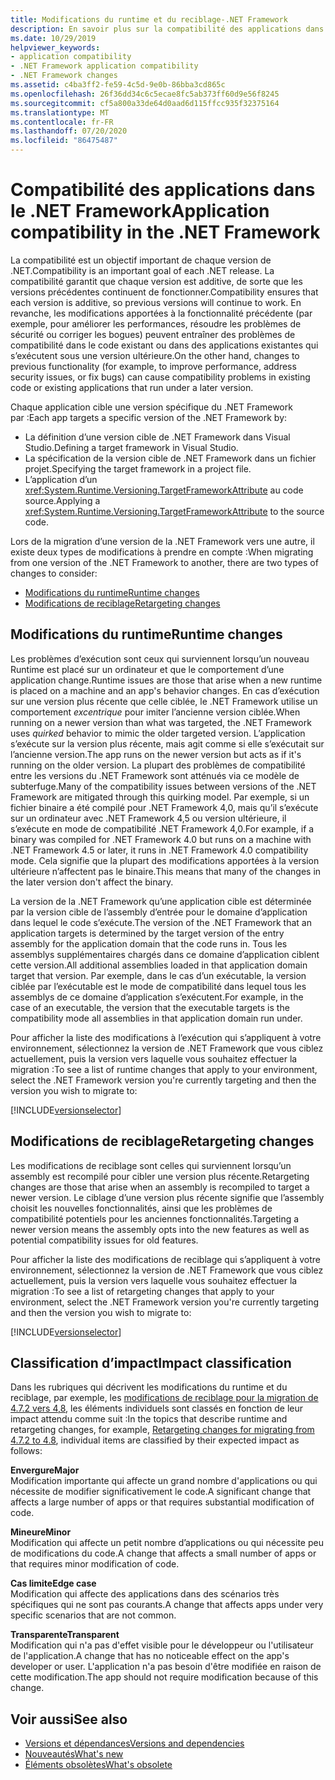```yaml
---
title: Modifications du runtime et du reciblage-.NET Framework
description: En savoir plus sur la compatibilité des applications dans .NET Framework et sur la manière dont elle est affectée par le runtime et les modifications de reciblage lors de la migration vers une autre version.
ms.date: 10/29/2019
helpviewer_keywords:
- application compatibility
- .NET Framework application compatibility
- .NET Framework changes
ms.assetid: c4ba3ff2-fe59-4c5d-9e0b-86bba3cd865c
ms.openlocfilehash: 26f36dd34c6c5ecae8fc5ab373ff60d9e56f8245
ms.sourcegitcommit: cf5a800a33de64d0aad6d115ffcc935f32375164
ms.translationtype: MT
ms.contentlocale: fr-FR
ms.lasthandoff: 07/20/2020
ms.locfileid: "86475487"
---
```

# <a name="application-compatibility-in-the-net-framework"></a><span data-ttu-id="1bc32-103">Compatibilité des applications dans le .NET Framework</span><span class="sxs-lookup"><span data-stu-id="1bc32-103">Application compatibility in the .NET Framework</span></span>

<span data-ttu-id="1bc32-104">La compatibilité est un objectif important de chaque version de .NET.</span><span class="sxs-lookup"><span data-stu-id="1bc32-104">Compatibility is an important goal of each .NET release.</span></span> <span data-ttu-id="1bc32-105">La compatibilité garantit que chaque version est additive, de sorte que les versions précédentes continuent de fonctionner.</span><span class="sxs-lookup"><span data-stu-id="1bc32-105">Compatibility ensures that each version is additive, so previous versions will continue to work.</span></span> <span data-ttu-id="1bc32-106">En revanche, les modifications apportées à la fonctionnalité précédente (par exemple, pour améliorer les performances, résoudre les problèmes de sécurité ou corriger les bogues) peuvent entraîner des problèmes de compatibilité dans le code existant ou dans des applications existantes qui s’exécutent sous une version ultérieure.</span><span class="sxs-lookup"><span data-stu-id="1bc32-106">On the other hand, changes to previous functionality (for example, to improve performance, address security issues, or fix bugs) can cause compatibility problems in existing code or existing applications that run under a later version.</span></span>

<span data-ttu-id="1bc32-107">Chaque application cible une version spécifique du .NET Framework par :</span><span class="sxs-lookup"><span data-stu-id="1bc32-107">Each app targets a specific version of the .NET Framework by:</span></span>

- <span data-ttu-id="1bc32-108">La définition d’une version cible de .NET Framework dans Visual Studio.</span><span class="sxs-lookup"><span data-stu-id="1bc32-108">Defining a target framework in Visual Studio.</span></span>
- <span data-ttu-id="1bc32-109">La spécification de la version cible de .NET Framework dans un fichier projet.</span><span class="sxs-lookup"><span data-stu-id="1bc32-109">Specifying the target framework in a project file.</span></span>
- <span data-ttu-id="1bc32-110">L’application d’un <xref:System.Runtime.Versioning.TargetFrameworkAttribute> au code source.</span><span class="sxs-lookup"><span data-stu-id="1bc32-110">Applying a <xref:System.Runtime.Versioning.TargetFrameworkAttribute> to the source code.</span></span>

<span data-ttu-id="1bc32-111">Lors de la migration d’une version de la .NET Framework vers une autre, il existe deux types de modifications à prendre en compte :</span><span class="sxs-lookup"><span data-stu-id="1bc32-111">When migrating from one version of the .NET Framework to another, there are two types of changes to consider:</span></span>

- [<span data-ttu-id="1bc32-112">Modifications du runtime</span><span class="sxs-lookup"><span data-stu-id="1bc32-112">Runtime changes</span></span>](#runtime-changes)
- [<span data-ttu-id="1bc32-113">Modifications de reciblage</span><span class="sxs-lookup"><span data-stu-id="1bc32-113">Retargeting changes</span></span>](#retargeting-changes)

## <a name="runtime-changes"></a><span data-ttu-id="1bc32-114">Modifications du runtime</span><span class="sxs-lookup"><span data-stu-id="1bc32-114">Runtime changes</span></span>

<span data-ttu-id="1bc32-115">Les problèmes d’exécution sont ceux qui surviennent lorsqu’un nouveau Runtime est placé sur un ordinateur et que le comportement d’une application change.</span><span class="sxs-lookup"><span data-stu-id="1bc32-115">Runtime issues are those that arise when a new runtime is placed on a machine and an app's behavior changes.</span></span> <span data-ttu-id="1bc32-116">En cas d’exécution sur une version plus récente que celle ciblée, le .NET Framework utilise un comportement *excentrique* pour imiter l’ancienne version ciblée.</span><span class="sxs-lookup"><span data-stu-id="1bc32-116">When running on a newer version than what was targeted, the .NET Framework uses *quirked* behavior to mimic the older targeted version.</span></span> <span data-ttu-id="1bc32-117">L’application s’exécute sur la version plus récente, mais agit comme si elle s’exécutait sur l’ancienne version.</span><span class="sxs-lookup"><span data-stu-id="1bc32-117">The app runs on the newer version but acts as if it's running on the older version.</span></span> <span data-ttu-id="1bc32-118">La plupart des problèmes de compatibilité entre les versions du .NET Framework sont atténués via ce modèle de subterfuge.</span><span class="sxs-lookup"><span data-stu-id="1bc32-118">Many of the compatibility issues between versions of the .NET Framework are mitigated through this quirking model.</span></span> <span data-ttu-id="1bc32-119">Par exemple, si un fichier binaire a été compilé pour .NET Framework 4,0, mais qu’il s’exécute sur un ordinateur avec .NET Framework 4,5 ou version ultérieure, il s’exécute en mode de compatibilité .NET Framework 4,0.</span><span class="sxs-lookup"><span data-stu-id="1bc32-119">For example, if a binary was compiled for .NET Framework 4.0 but runs on a machine with .NET Framework 4.5 or later, it runs in .NET Framework 4.0 compatibility mode.</span></span> <span data-ttu-id="1bc32-120">Cela signifie que la plupart des modifications apportées à la version ultérieure n’affectent pas le binaire.</span><span class="sxs-lookup"><span data-stu-id="1bc32-120">This means that many of the changes in the later version don't affect the binary.</span></span>

<span data-ttu-id="1bc32-121">La version de la .NET Framework qu’une application cible est déterminée par la version cible de l’assembly d’entrée pour le domaine d’application dans lequel le code s’exécute.</span><span class="sxs-lookup"><span data-stu-id="1bc32-121">The version of the .NET Framework that an application targets is determined by the target version of the entry assembly for the application domain that the code runs in.</span></span> <span data-ttu-id="1bc32-122">Tous les assemblys supplémentaires chargés dans ce domaine d’application ciblent cette version.</span><span class="sxs-lookup"><span data-stu-id="1bc32-122">All additional assemblies loaded in that application domain target that version.</span></span> <span data-ttu-id="1bc32-123">Par exemple, dans le cas d’un exécutable, la version ciblée par l’exécutable est le mode de compatibilité dans lequel tous les assemblys de ce domaine d’application s’exécutent.</span><span class="sxs-lookup"><span data-stu-id="1bc32-123">For example, in the case of an executable, the version that the executable targets is the compatibility mode all assemblies in that application domain run under.</span></span>

<span data-ttu-id="1bc32-124">Pour afficher la liste des modifications à l’exécution qui s’appliquent à votre environnement, sélectionnez la version de .NET Framework que vous ciblez actuellement, puis la version vers laquelle vous souhaitez effectuer la migration :</span><span class="sxs-lookup"><span data-stu-id="1bc32-124">To see a list of runtime changes that apply to your environment, select the .NET Framework version you're currently targeting and then the version you wish to migrate to:</span></span>

[!INCLUDE[versionselector](../../../includes/migration-guide/runtime/versionselector.md)]

## <a name="retargeting-changes"></a><span data-ttu-id="1bc32-125">Modifications de reciblage</span><span class="sxs-lookup"><span data-stu-id="1bc32-125">Retargeting changes</span></span>

<span data-ttu-id="1bc32-126">Les modifications de reciblage sont celles qui surviennent lorsqu’un assembly est recompilé pour cibler une version plus récente.</span><span class="sxs-lookup"><span data-stu-id="1bc32-126">Retargeting changes are those that arise when an assembly is recompiled to target a newer version.</span></span> <span data-ttu-id="1bc32-127">Le ciblage d’une version plus récente signifie que l’assembly choisit les nouvelles fonctionnalités, ainsi que les problèmes de compatibilité potentiels pour les anciennes fonctionnalités.</span><span class="sxs-lookup"><span data-stu-id="1bc32-127">Targeting a newer version means the assembly opts into the new features as well as potential compatibility issues for old features.</span></span>

<span data-ttu-id="1bc32-128">Pour afficher la liste des modifications de reciblage qui s’appliquent à votre environnement, sélectionnez la version de .NET Framework que vous ciblez actuellement, puis la version vers laquelle vous souhaitez effectuer la migration :</span><span class="sxs-lookup"><span data-stu-id="1bc32-128">To see a list of retargeting changes that apply to your environment, select the .NET Framework version you're currently targeting and then the version you wish to migrate to:</span></span>

[!INCLUDE[versionselector](../../../includes/migration-guide/retargeting/versionselector.md)]

## <a name="impact-classification"></a><span data-ttu-id="1bc32-129">Classification d’impact</span><span class="sxs-lookup"><span data-stu-id="1bc32-129">Impact classification</span></span>

<span data-ttu-id="1bc32-130">Dans les rubriques qui décrivent les modifications du runtime et du reciblage, par exemple, les [modifications de reciblage pour la migration de 4.7.2 vers 4,8](retargeting/4.7.2-4.8.md), les éléments individuels sont classés en fonction de leur impact attendu comme suit :</span><span class="sxs-lookup"><span data-stu-id="1bc32-130">In the topics that describe runtime and retargeting changes, for example, [Retargeting changes for migrating from 4.7.2 to 4.8](retargeting/4.7.2-4.8.md), individual items are classified by their expected impact as follows:</span></span>

<span data-ttu-id="1bc32-131">**Envergure**</span><span class="sxs-lookup"><span data-stu-id="1bc32-131">**Major**</span></span>\
<span data-ttu-id="1bc32-132">Modification importante qui affecte un grand nombre d'applications ou qui nécessite de modifier significativement le code.</span><span class="sxs-lookup"><span data-stu-id="1bc32-132">A significant change that affects a large number of apps or that requires substantial modification of code.</span></span>

<span data-ttu-id="1bc32-133">**Mineure**</span><span class="sxs-lookup"><span data-stu-id="1bc32-133">**Minor**</span></span>\
<span data-ttu-id="1bc32-134">Modification qui affecte un petit nombre d’applications ou qui nécessite peu de modifications du code.</span><span class="sxs-lookup"><span data-stu-id="1bc32-134">A change that affects a small number of apps or that requires minor modification of code.</span></span>

<span data-ttu-id="1bc32-135">**Cas limite**</span><span class="sxs-lookup"><span data-stu-id="1bc32-135">**Edge case**</span></span>\
<span data-ttu-id="1bc32-136">Modification qui affecte des applications dans des scénarios très spécifiques qui ne sont pas courants.</span><span class="sxs-lookup"><span data-stu-id="1bc32-136">A change that affects apps under very specific scenarios that are not common.</span></span>

<span data-ttu-id="1bc32-137">**Transparente**</span><span class="sxs-lookup"><span data-stu-id="1bc32-137">**Transparent**</span></span>\
<span data-ttu-id="1bc32-138">Modification qui n'a pas d'effet visible pour le développeur ou l'utilisateur de l'application.</span><span class="sxs-lookup"><span data-stu-id="1bc32-138">A change that has no noticeable effect on the app's developer or user.</span></span> <span data-ttu-id="1bc32-139">L'application n'a pas besoin d'être modifiée en raison de cette modification.</span><span class="sxs-lookup"><span data-stu-id="1bc32-139">The app should not require modification because of this change.</span></span>

## <a name="see-also"></a><span data-ttu-id="1bc32-140">Voir aussi</span><span class="sxs-lookup"><span data-stu-id="1bc32-140">See also</span></span>

- [<span data-ttu-id="1bc32-141">Versions et dépendances</span><span class="sxs-lookup"><span data-stu-id="1bc32-141">Versions and dependencies</span></span>](versions-and-dependencies.md)
- [<span data-ttu-id="1bc32-142">Nouveautés</span><span class="sxs-lookup"><span data-stu-id="1bc32-142">What's new</span></span>](../whats-new/index.md)
- [<span data-ttu-id="1bc32-143">Éléments obsolètes</span><span class="sxs-lookup"><span data-stu-id="1bc32-143">What's obsolete</span></span>](../whats-new/whats-obsolete.md)
